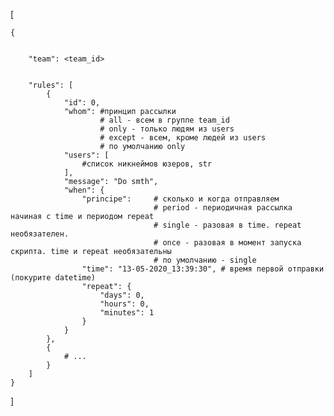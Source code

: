 [


	{
	
	
		"team": <team_id>
		
		
		"rules": [
			{
				"id": 0,
				"whom": #принцип рассылки
						# all - всем в группе team_id
						# only - только людям из users
						# except - всем, кроме людей из users
						# по умолчанию only
				"users": [
					#список никнеймов юзеров, str
				],
				"message": "Do smth",
				"when": {
					"principe": 	# сколько и когда отправляем
									# period - периодичная рассылка начиная с time и периодом repeat
									# single - разовая в time. repeat необязателен. 
									# once - разовая в момент запуска скрипта. time и repeat необязательны
									# по умолчанию - single
					"time": "13-05-2020_13:39:30", # время первой отправки (покурите datetime)
					"repeat": {
						"days": 0,
						"hours": 0,
						"minutes": 1
					}
				}
			},
			{
				# ...
			}
		]
	}
]
